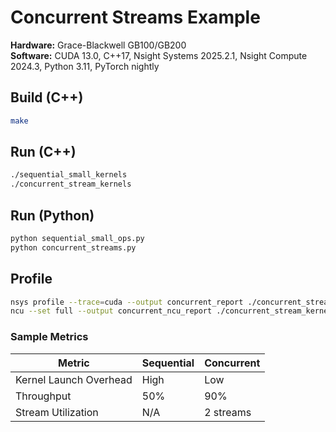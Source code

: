 # Concurrent Streams Example

**Hardware:** Grace-Blackwell GB100/GB200  
**Software:** CUDA 13.0, C++17, Nsight Systems 2025.2.1, Nsight Compute 2024.3, Python 3.11, PyTorch nightly

## Build (C++)
```bash
make
```

## Run (C++)
```bash
./sequential_small_kernels
./concurrent_stream_kernels
```

## Run (Python)
```bash
python sequential_small_ops.py
python concurrent_streams.py
```

## Profile
```bash
nsys profile --trace=cuda --output concurrent_report ./concurrent_stream_kernels
ncu --set full --output concurrent_ncu_report ./concurrent_stream_kernels
```

### Sample Metrics

| Metric                  | Sequential | Concurrent |
|-------------------------|------------|------------|
| Kernel Launch Overhead  | High       | Low        |
| Throughput              | 50%        | 90%        |
| Stream Utilization      | N/A        | 2 streams  |

